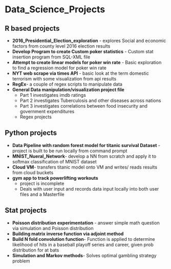 # Data_Science_Projects

## R based projects
  + **2016_Presidential_Election_exploration** - explores Social and economic factors from county level 2016 election results
  + **Develop Program to create Custom poker statistics** - Custom stat insertion program from SQL-XML  file
  +  **Attempt to create linear models for poker win rate** - Basic exploration to find a regression model for poker win rate
  + **NYT web scrape via times API** - basic look at the term domestic terrorism with some visualization from api results
  + **RegEx**- a couple of regex scripts to manipulate data 
  + **General Data manipulation/visualization project file**
      + Part 1 investigates imdb ratings
      + Part 2 investigates Tuberculosis and other diseases across nations
      + Part 3 investigates correlations between food insecurity and government expenditures 
    + Regex projects 
## Python projects
  + **Data Pipeline with random forest model for titanic survival Dataset** - project is built to be run locally from command prompt
  + **MNIST_Nueral_Network**- develop a NN from scratch and apply it to softmax classification of MNIST dataset
  + **Cloud VM**- transfers titanic model onto VM and writes/ reads results from cloud buckets 
  + **gym app to track powerlifting workouts**
      + project is incomplete  
      + Deals with user input and records data input locally into both user files and a Masterfile
    
## Stat projects
  + **Poisson distribution experimentation** - answer simple math question via simulation and Poisson distribution
  + **Building matrix inverse function via adjoint method**
  + **Build N fold convolution function**- Function is applied to determine likelihood of hits in a baseball playoff series and career, given prob distribution for at bats
  + **Simulation and Markov methods**- Solves optimal gambling strategy problem
